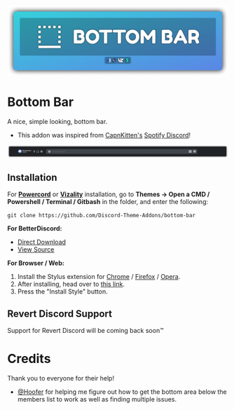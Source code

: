 ![Banner](./assets/banner.png)

# Bottom Bar
A nice, simple looking, bottom bar.
- This addon was inspired from [CapnKitten's](https://github.com/CapnKitten) [Spotify Discord](https://github.com/CapnKitten/Spotify-Discord)!

![Preview](./screenshots/preview.png)

## Installation
For **[Powercord](http://powercord.dev/)** or **[Vizality](https://vizality.com/)** installation, go to **Themes -> Open a CMD / Powershell / Terminal / Gitbash** in the folder, and enter the following:
```
git clone https://github.com/Discord-Theme-Addons/bottom-bar
```

**For BetterDiscord:**
- [Direct Download](https://betterdiscord.net/ghdl?id=3481)
- [View Source](https://raw.githack.com/Discord-Theme-Addons/bottom-bar/main/src/support/BottomBar.theme.css)

**For Browser / Web:**
1. Install the Stylus extension for [Chrome](https://chrome.google.com/webstore/detail/stylus/clngdbkpkpeebahjckkjfobafhncgmne) / [Firefox](https://addons.mozilla.org/en-US/firefox/addon/styl-us/) / [Opera](https://github.com/openstyles/stylus/wiki/Opera,-Outdated-Stylus).
2. After installing, head over to [this link](https://raw.githack.com/Discord-Theme-Addons/bottom-bar/default/src/support/BottomBar.user.css).
3. Press the "Install Style" button.

## Revert Discord Support
Support for Revert Discord will be coming back soon:tm:

# Credits 
Thank you to everyone for their help!
- [@Hoofer](https://github.com/HooferDevelops) for helping me figure out how to get the bottom area below the members list to work as well as finding multiple issues.
